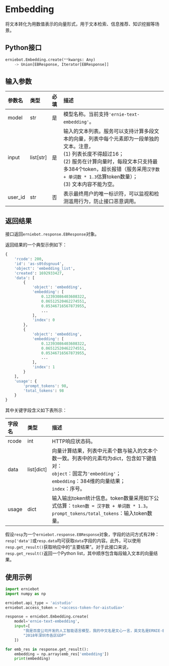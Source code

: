 # Embedding

将文本转化为用数值表示的向量形式，用于文本检索、信息推荐、知识挖掘等场景。

## Python接口

```{.py .copy}
erniebot.Embedding.create(**kwargs: Any)
	-> Union[EBResponse, Iterator[EBResponse]]
```

## 输入参数

| 参数名 | 类型 | 必填 | 描述 |
| :--- | :--- | :------- | :---- |
| model  | str | 是 | 模型名称。当前支持`'ernie-text-embedding'`。 |
| input | list[str] | 是 | 输入的文本列表。服务可以支持计算多段文本的向量，列表中每个元素即为一段单独的文本。注意， <br>(1) 列表长度不得超过16； <br>(2) 服务在计算向量时，每段文本只支持最多384个token，超长报错（服务采用`汉字数 + 单词数 * 1.3`估算token数量）； <br>(3) 文本内容不能为空。 |
| user_id | str | 否 | 表示最终用户的唯一标识符，可以监视和检测滥用行为，防止接口恶意调用。 |

## 返回结果

接口返回`erniebot.response.EBResponse`对象。

返回结果的一个典型示例如下：

```python
{
    'rcode': 200,
    'id': 'as-s0tdsgnuu4',
    'object': 'embedding_list',
    'created': 1692933427,
    'data': [
        {
            'object': 'embedding',
            'embedding': [
                0.12393086403608322,
                0.06512520462274551,
                0.05346716567873955,
                ...
            ],
            'index': 0
        },
        {
            'object': 'embedding',
            'embedding': [
                0.12393086403608322,
                0.06512520462274551,
                0.05346716567873955,
                ...
            ],
            'index': 1
        }
    ],
    'usage': {
        'prompt_tokens': 98,
        'total_tokens': 98
    }
}
```

其中关键字段含义如下表所示：

| 字段名 | 类型 | 描述 |
| :--- | :---- | :---- |
| rcode | int | HTTP响应状态码。 |
| data | list[dict] | 向量计算结果，列表中元素个数与输入的文本个数一致。列表中的元素均为dict，包含如下键值对：<br>`object`：固定为`'embedding'`； <br>`embedding`：384维的向量结果； <br>`index`：序号。 |
| usage | dict | 输入输出token统计信息。token数量采用如下公式估算：`token数 = 汉字数 + 单词数 * 1.3`。<br>`prompt_tokens/total_tokens`：输入token数量。 |

假设`resp`为一个`erniebot.response.EBResponse`对象，字段的访问方式有2种：`resp['data']`或`resp.data`均可获取`data`字段的内容。此外，可以使用`resp.get_result()`获取响应中的“主要结果”。对于此接口来说，`resp.get_result()`返回一个Python list，其中顺序包含每段输入文本的向量结果。

## 使用示例

```{.py .copy}
import erniebot
import numpy as np

erniebot.api_type = 'aistudio'
erniebot.access_token = '<access-token-for-aistudio>'

response = erniebot.Embedding.create(
    model='ernie-text-embedding',
    input=[
        "我是百度公司开发的人工智能语言模型，我的中文名是文心一言，英文名是ERNIE-Bot，可以协助您完成范围广泛的任务并提供有关各种主题的信息，比如回答问题，提供定义和解释及建议。如果您有任何问题，请随时向我提问。",
        "2018年深圳市各区GDP"
    ])

for emb_res in response.get_result():
    embedding = np.array(emb_res['embedding'])
    print(embedding)
```
